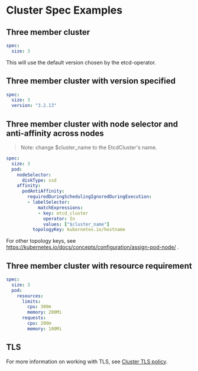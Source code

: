 # Cluster Spec Examples

## Three member cluster

```yaml
spec:
  size: 3
```

This will use the default version chosen by the etcd-operator.

## Three member cluster with version specified

```yaml
spec:
  size: 3
  version: "3.2.13"
```

## Three member cluster with node selector and anti-affinity across nodes

> Note: change $cluster_name to the EtcdCluster's name.

```yaml
spec:
  size: 3
  pod:
    nodeSelector:
      diskType: ssd
    affinity:
      podAntiAffinity:
        requiredDuringSchedulingIgnoredDuringExecution:
        - labelSelector:
            matchExpressions:
            - key: etcd_cluster
              operator: In
              values: ["$cluster_name"]
          topologyKey: kubernetes.io/hostname
```

For other topology keys, see https://kubernetes.io/docs/concepts/configuration/assign-pod-node/ .

## Three member cluster with resource requirement

```yaml
spec:
  size: 3
  pod:
    resources:
      limits:
        cpu: 300m
        memory: 200Mi
      requests:
        cpu: 200m
        memory: 100Mi
```
## TLS

For more information on working with TLS, see [Cluster TLS policy][cluster-tls].


[cluster-tls]: cluster_tls.md
